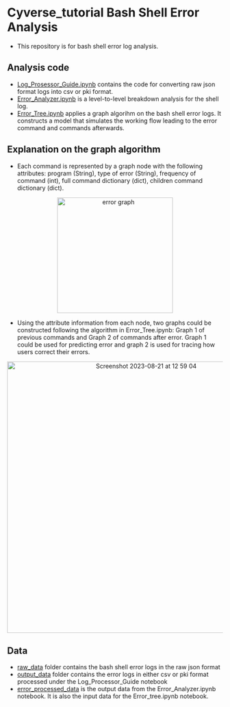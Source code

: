 # Cyverse_tutorial Bash Shell Error Analysis

- This repository is for bash shell error log analysis.
## Analysis code
- [Log_Prosessor_Guide.ipynb](https://github.com/GuningShen/cyverse_tutorial/blob/main/Log_Processor_Guide.ipynb) contains the code for converting raw json format logs into csv or pki format. 
- [Error_Analyzer.ipynb](https://github.com/GuningShen/cyverse_tutorial/blob/main/Error_Analyzer.ipynb) is a level-to-level breakdown analysis for the shell log. 
- [Error_Tree.ipynb](https://github.com/GuningShen/cyverse_tutorial/blob/main/Error_Tree.ipynb) applies a graph algorihm on the bash shell error logs. It constructs a model that simulates the working flow leading to the error command and commands afterwards.

## Explanation on the graph algorithm
- Each command is represented by a graph node with the following attributes: program (String), type of error (String), frequency of command (int), full command dictionary (dict), children command dictionary (dict).
<p align="center">
  <img src="https://github.com/GuningShen/cyverse_error_analysis/assets/77816197/946d1f4f-7c17-48aa-aa10-65cbff4dcb1a" alt="error graph" width="270"/>
</p>

- Using the attribute information from each node, two graphs could be constructed following the algorithm in Error_Tree.ipynb: Graph 1 of previous commands and Graph 2 of commands after error. Graph 1 could be used for predicting error and graph 2 is used for tracing how users correct their errors.
<p align="center">
  <img width="634" alt="Screenshot 2023-08-21 at 12 59 04" src="https://github.com/GuningShen/cyverse_error_analysis/assets/77816197/48f2c937-74d3-4201-9ddc-f3c346d2c001">
</p>

## Data
- [raw_data](https://github.com/GuningShen/cyverse_tutorial/tree/main/raw_data) folder contains the bash shell error logs in the raw json format
- [output_data](https://github.com/GuningShen/cyverse_tutorial/tree/main/output_data) folder contains the error logs in either csv or pki format processed under the Log_Processor_Guide notebook
- [error_processed_data](https://github.com/GuningShen/cyverse_tutorial/tree/main/error_processed_data) is the output data from the Error_Analyzer.ipynb notebook. It is also the input data for the Error_tree.ipynb notebook.
